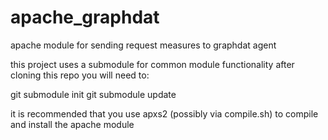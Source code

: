 apache_graphdat
===============

apache module for sending request measures to graphdat agent

this project uses a submodule for common module functionality
after cloning this repo you will need to:

git submodule init
git submodule update

it is recommended that you use apxs2 (possibly via compile.sh) to compile and install the apache module
